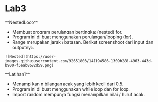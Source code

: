 # Lab3

^^NestedLoop^^
- Membuat program perulangan bertingkat (nested) for.
- Program ini di buat menggunakan perulangan/looping (for).
- Range merupakan jarak / batasan.
Berikut screenshoot dari input dan outputnya.
~~~~~~~~~~~~~~~~~~~~~~~~~~~~~~~~~~~~~~~~~~~~~~~~~~~~~~~~~~~~~~~~~~~~~~~~~~~~~~~~~~~~~~~~~~~~~~~~~~~~~~~~~~~~~~~
![Nested](https://user-images.githubusercontent.com/92651803/141194586-1309b288-4963-443d-b900-f5eab8682d59.png)
~~~~~~~~~~~~~~~~~~~~~~~~~~~~~~~~~~~~~~~~~~~~~~~~~~~~~~~~~~~~~~~~~~~~~~~~~~~~~~~~~~~~~~~~~~~~~~~~~~~~~~~~~~~~~~~
^^Latihan1^^
- Menampilkan n bilangan acak yang lebih kecil dari 0.5.
- Program ini di buat menggunakan while loop dan for loop.
- Import random mempunya fungsi menampilkan nilai / huruf acak.
  
